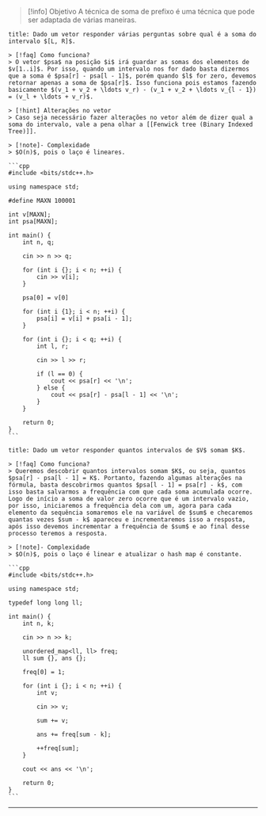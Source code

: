 > [!info] Objetivo
> A técnica de soma de prefixo é uma técnica que pode ser adaptada de várias maneiras.

````ad-example
title: Dado um vetor responder várias perguntas sobre qual é a soma do intervalo $[L, R]$.

> [!faq] Como funciona?
> O vetor $psa$ na posição $i$ irá guardar as somas dos elementos de $v[1..i]$. Por isso, quando um intervalo nos for dado basta dizermos que a soma é $psa[r] - psa[l - 1]$, porém quando $l$ for zero, devemos retornar apenas a soma de $psa[r]$. Isso funciona pois estamos fazendo basicamente $(v_1 + v_2 + \ldots v_r) - (v_1 + v_2 + \ldots v_{l - 1}) = (v_l + \ldots + v_r)$.

> [!hint] Alterações no vetor
> Caso seja necessário fazer alterações no vetor além de dizer qual a soma do intervalo, vale a pena olhar a [[Fenwick tree (Binary Indexed Tree)]].

> [!note]- Complexidade
> $O(n)$, pois o laço é lineares.

```cpp
#include <bits/stdc++.h>

using namespace std;

#define MAXN 100001

int v[MAXN];
int psa[MAXN];

int main() {
    int n, q;

    cin >> n >> q;

    for (int i {}; i < n; ++i) {
        cin >> v[i];
    }

    psa[0] = v[0]

    for (int i {1}; i < n; ++i) {
        psa[i] = v[i] + psa[i - 1];
    }

    for (int i {}; i < q; ++i) {
        int l, r;

        cin >> l >> r;

        if (l == 0) {
            cout << psa[r] << '\n';
        } else {
            cout << psa[r] - psa[l - 1] << '\n';
        }
    }

    return 0;
}
```
````

````ad-example
title: Dado um vetor responder quantos intervalos de $V$ somam $K$.

> [!faq] Como funciona?
> Queremos descobrir quantos intervalos somam $K$, ou seja, quantos $psa[r] - psa[l - 1] = K$. Portanto, fazendo algumas alterações na fórmula, basta descobrirmos quantos $psa[l - 1] = psa[r] - k$, com isso basta salvarmos a frequência com que cada soma acumulada ocorre. Logo de início a soma de valor zero ocorre que é um intervalo vazio, por isso, iniciaremos a frequência dela com um, agora para cada elemento da sequência somaremos ele na variável de $sum$ e checaremos quantas vezes $sum - k$ apareceu e incrementaremos isso a resposta, após isso devemos incrementar a frequência de $sum$ e ao final desse processo teremos a resposta.

> [!note]- Complexidade
> $O(n)$, pois o laço é linear e atualizar o hash map é constante.

```cpp
#include <bits/stdc++.h>

using namespace std;

typedef long long ll;

int main() {
    int n, k;

    cin >> n >> k;

    unordered_map<ll, ll> freq;
    ll sum {}, ans {};

    freq[0] = 1;

    for (int i {}; i < n; ++i) {
        int v;

        cin >> v;

        sum += v;

        ans += freq[sum - k];

        ++freq[sum];
    }

    cout << ans << '\n';

    return 0;
}
```
````

---